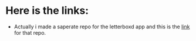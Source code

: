 # Here is the links:

- Actually i made a saperate repo for the letterboxd app and this is the [link](https://github.com/wavexnani/Letterboxd) for that repo. 
